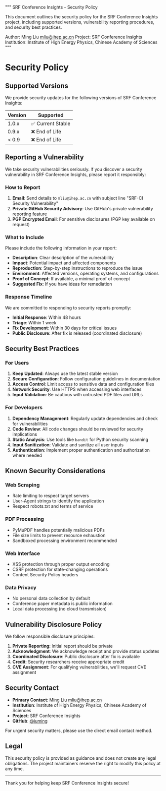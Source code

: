 """
SRF Conference Insights - Security Policy

This document outlines the security policy for the SRF Conference Insights project,
including supported versions, vulnerability reporting procedures, and security best practices.

Author: Ming Liu <mliu@ihep.ac.cn>
Project: SRF Conference Insights
Institution: Institute of High Energy Physics, Chinese Academy of Sciences
"""

# Security Policy

## Supported Versions

We provide security updates for the following versions of SRF Conference Insights:

| Version | Supported          |
| ------- | ------------------ |
| 1.0.x   | ✅ Current Stable  |
| 0.9.x   | ❌ End of Life     |
| < 0.9   | ❌ End of Life     |

## Reporting a Vulnerability

We take security vulnerabilities seriously. If you discover a security vulnerability in SRF Conference Insights, please report it responsibly:

### How to Report

1. **Email**: Send details to `mliu@ihep.ac.cn` with subject line "SRF-CI Security Vulnerability"
2. **Private GitHub Security Advisory**: Use GitHub's private vulnerability reporting feature
3. **PGP Encrypted Email**: For sensitive disclosures (PGP key available on request)

### What to Include

Please include the following information in your report:

- **Description**: Clear description of the vulnerability
- **Impact**: Potential impact and affected components
- **Reproduction**: Step-by-step instructions to reproduce the issue
- **Environment**: Affected versions, operating systems, and configurations
- **Proof of Concept**: If available, a minimal proof of concept
- **Suggested Fix**: If you have ideas for remediation

### Response Timeline

We are committed to responding to security reports promptly:

- **Initial Response**: Within 48 hours
- **Triage**: Within 1 week
- **Fix Development**: Within 30 days for critical issues
- **Public Disclosure**: After fix is released (coordinated disclosure)

## Security Best Practices

### For Users

1. **Keep Updated**: Always use the latest stable version
2. **Secure Configuration**: Follow configuration guidelines in documentation
3. **Access Control**: Limit access to sensitive data and configuration files
4. **Network Security**: Use HTTPS when accessing web interfaces
5. **Input Validation**: Be cautious with untrusted PDF files and URLs

### For Developers

1. **Dependency Management**: Regularly update dependencies and check for vulnerabilities
2. **Code Review**: All code changes should be reviewed for security implications
3. **Static Analysis**: Use tools like `bandit` for Python security scanning
4. **Input Sanitization**: Validate and sanitize all user inputs
5. **Authentication**: Implement proper authentication and authorization where needed

## Known Security Considerations

### Web Scraping
- Rate limiting to respect target servers
- User-Agent strings to identify the application
- Respect robots.txt and terms of service

### PDF Processing
- PyMuPDF handles potentially malicious PDFs
- File size limits to prevent resource exhaustion
- Sandboxed processing environment recommended

### Web Interface
- XSS protection through proper output encoding
- CSRF protection for state-changing operations
- Content Security Policy headers

### Data Privacy
- No personal data collection by default
- Conference paper metadata is public information
- Local data processing (no cloud transmission)

## Vulnerability Disclosure Policy

We follow responsible disclosure principles:

1. **Private Reporting**: Initial report should be private
2. **Acknowledgment**: We acknowledge receipt and provide status updates
3. **Coordinated Disclosure**: Public disclosure after fix is available
4. **Credit**: Security researchers receive appropriate credit
5. **CVE Assignment**: For qualifying vulnerabilities, we'll request CVE assignment

## Security Contact

- **Primary Contact**: Ming Liu <mliu@ihep.ac.cn>
- **Institution**: Institute of High Energy Physics, Chinese Academy of Sciences
- **Project**: SRF Conference Insights
- **GitHub**: [@iuming](https://github.com/iuming)

For urgent security matters, please use the direct email contact method.

## Legal

This security policy is provided as guidance and does not create any legal obligations. The project maintainers reserve the right to modify this policy at any time.

---

Thank you for helping keep SRF Conference Insights secure!
